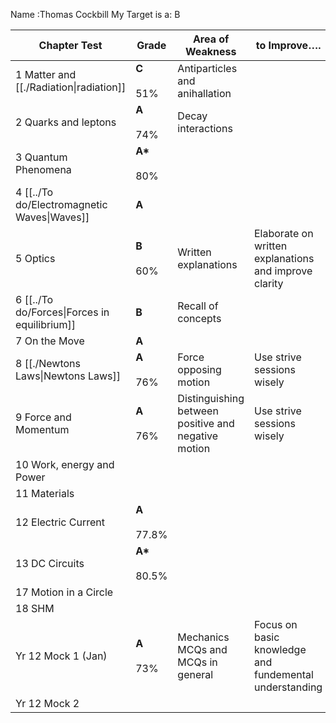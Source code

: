 Name :Thomas Cockbill    My Target is a: B  
  
| Chapter Test                                  | Grade                  | Area of Weakness                                    | to Improve….                                           |     |  
| --------------------------------------------- | ---------------------- | --------------------------------------------------- | ------------------------------------------------------ | --- |  
| 1 Matter and [[./Radiation\|radiation]] | **C**<br><br>51%       | Antiparticles and anihallation                      |                                                        |     |  
| 2 Quarks and leptons                          | **A**<br><br>74%       | Decay interactions                                  |                                                        |     |  
| 3 Quantum Phenomena                           | <b>A*</b><br><br>80%   |                                                     |                                                        |     |  
| 4 [[../To do/Electromagnetic Waves\|Waves]]            | <b>A</b>               |                                                     |                                                        |     |  
| 5 Optics                                      | **B**<br><br>60%       | Written explanations                                | Elaborate on written explanations and improve clarity  |     |  
| 6 [[../To do/Forces\|Forces in equilibrium]]           | <b>B</b>               | Recall of concepts                                  |                                                        |     |  
| 7 On the Move                                 | **A**                  |                                                     |                                                        |     |  
| 8 [[./Newtons Laws\|Newtons Laws]]              | **A**<br><br>76%       | Force opposing motion                               | Use strive sessions wisely                             |     |  
| 9 Force and Momentum                          | **A**<br><br>76%       | Distinguishing between positive and negative motion | Use strive sessions wisely                             |     |  
| 10 Work, energy and Power                     |                        |                                                     |                                                        |     |  
| 11 Materials                                  |                        |                                                     |                                                        |     |  
| 12 Electric Current                           | <b>A</b><br><br>77.8%  |                                                     |                                                        |     |  
| 13 DC Circuits                                | <b>A*</b><br><br>80.5% |                                                     |                                                        |     |  
| 17 Motion in a Circle                         |                        |                                                     |                                                        |     |  
| 18 SHM                                        |                        |                                                     |                                                        |     |  
| Yr 12 Mock 1 (Jan)                            | **A**<br><br>73%       | Mechanics MCQs and MCQs in general                  | Focus on basic knowledge and fundemental understanding |     |  
| Yr 12 Mock 2                                  |                        |                                                     |                                                        |     |  
  
